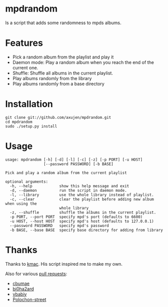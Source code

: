 mpdrandom
============
Is a script that adds some randomness to mpds albums.

# Features
* Pick a random album from the playlist and play it
* Daemon mode: Play a random album when you reach the end of the current one.
* Shuffle: Shuffle all albums in the current playlist.
* Play albums randomly from the library 
* Play albums randomly from a base directory
# Installation
	git clone git://github.com/axujen/mpdrandom.git
	cd mpdrandom
	sudo ./setup.py install
# Usage
    usage: mpdrandom [-h] [-d] [-l] [-c] [-z] [-p PORT] [-u HOST]
                     [--password PASSWORD] [-b BASE]
    
    Pick and play a random album from the current playlist
    
    optional arguments:
      -h, --help            show this help message and exit
      -d, --daemon          run the script in daemon mode.
      -l, --library         use the whole library instead of playlist.
      -c, --clear           clear the playlist before adding new album when using the
                            whole library
      -z, --shuffle         shuffle the albums in the current playlist.
      -p PORT, --port PORT  specify mpd's port (defaults to 6600)
      -u HOST, --host HOST  specify mpd's host (defaults to 127.0.0.1)
      --password PASSWORD   specify mpd's password
      -b BASE, --base BASE  specify base directory for adding from library
# Thanks
Thanks to [kmac](https://github.com/kmac/mpdscripts/blob/master/mpd-random-pl-album.py). His script inspired me to make my own.

Also for various [pull requests](https://github.com/axujen/mpdrandom/pulls?q=is%3Apr+is%3Aclosed):
* [cbumae](https://github.com/cbumae)
* [bi0ha2ard](https://github.com/bi0ha2ard)
* [vbabiy](https://github.com/vbabiy)
* [Polochon-street](https://github.com/Polochon-street)
